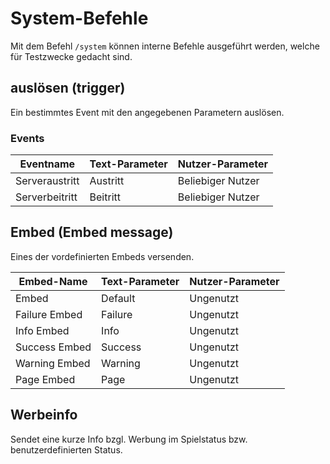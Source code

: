 # System-Befehle

Mit dem Befehl `/system` können interne Befehle ausgeführt werden, welche für Testzwecke gedacht sind.


## auslösen (trigger)

Ein bestimmtes Event mit den angegebenen Parametern auslösen.

### Events

| Eventname      | Text-Parameter | Nutzer-Parameter  |
|----------------|----------------|-------------------|
| Serveraustritt | Austritt       | Beliebiger Nutzer |
| Serverbeitritt | Beitritt       | Beliebiger Nutzer |


## Embed (Embed message)

Eines der vordefinierten Embeds versenden.

| Embed-Name    | Text-Parameter | Nutzer-Parameter  |
|---------------|----------------|-------------------|
| Embed         | Default        | Ungenutzt         |
| Failure Embed | Failure        | Ungenutzt         |
| Info Embed    | Info           | Ungenutzt         |
| Success Embed | Success        | Ungenutzt         |
| Warning Embed | Warning        | Ungenutzt         |
| Page Embed    | Page           | Ungenutzt         |


## Werbeinfo

Sendet eine kurze Info bzgl. Werbung im Spielstatus bzw. benutzerdefinierten Status.